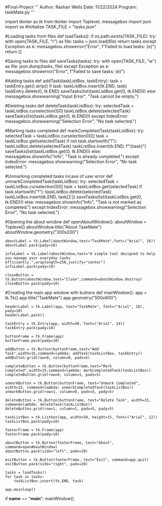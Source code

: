 #Final-Project
'''
Author: Rashan Wells
Date: 11/22/2024
Program: taskMate.py
'''

import tkinter as tk
from tkinter import Toplevel, messagebox
import json
import os
#Initialize
TASK_FILE = "tasks.json"

#Loading tasks from files
def loadTasks():
    if os.path.exists(TASK_FILE):
        try:
            with open(TASK_FILE, "r") as file:
                tasks = json.load(file)
                return tasks
        except Exception as e:
            messagebox.showerror("Error", f"Failed to load tasks: {e}")
    return []

#Saving tasks to files
def saveTasks(tasks):
    try:
        with open(TASK_FILE, "w") as file:
            json.dump(tasks, file)
    except Exception as e:
        messagebox.showerror("Error", f"Failed to save tasks: {e}")

#Adding tasks
def addTask(taskListBox, taskEntry):
    task = taskEntry.get().strip()
    if task:
        taskListBox.insert(tk.END, task)
        taskEntry.delete(0, tk.END)
        saveTasks(list(taskListBox.get(0, tk.END)))
    else:
        messagebox.showwarning("Input Error", "Task cannot be empty.")

#Deleting tasks
def deleteTask(taskListBox):
    try:
        selectedTask = taskListBox.curselection()[0]
        taskListBox.delete(selectedTask)
        saveTasks(list(taskListBox.get(0, tk.END)))
    except IndexError:
        messagebox.showwarning("Selection Error", "No task selected.")

#Marking tasks completed
def markCompletedTask(taskListBox):
    try:
        selectedTask = taskListBox.curselection()[0]
        task = taskListBox.get(selectedTask)
        if not task.startswith("!"):
            taskListBox.delete(selectedTask)
            taskListBox.insert(tk.END, f"!{task}")
            saveTasks(list(taskListBox.get(0, tk.END)))
        else:
            messagebox.showinfo("Info", "Task is already completed.")
    except IndexError:
        messagebox.showwarning("Selection Error", "No task selected.")

#Unmarking completed tasks incase of user error
def unmarkCompletedTask(taskListBox):
    try:
        selectedTask = taskListBox.curselection()[0]
        task = taskListBox.get(selectedTask)
        if task.startswith("!"):
            taskListBox.delete(selectedTask)
            taskListBox.insert(tk.END, task[2:])
            saveTasks(list(taskListBox.get(0, tk.END)))
        else:
            messagebox.showinfo("Info", "Task is not marked as completed.")
    except IndexError:
        messagebox.showwarning("Selection Error", "No task selected.")

#Opening the about window 
def openAboutWindow():
    aboutWindow = Toplevel()
    aboutWindow.title("About TaskMate")
    aboutWindow.geometry("300x200")
    
    aboutLabel = tk.Label(aboutWindow,text="TaskMate",font=("Arial", 16))
    aboutLabel.pack(pady=10)
    
    infoLabel = tk.Label(aboutWindow,text="A simple tool designed to help you manage your everyday tasks efficiently.",wraplength=250,justify="center")
    infoLabel.pack(pady=10)
    
    closeButton = tk.Button(aboutWindow,text="Close",command=aboutWindow.destroy)
    closeButton.pack(pady=10)

#Creating the main app window with buttons 
def mainWindow():
    app = tk.Tk()
    app.title("TaskMate")
    app.geometry("500x600")
    
    headerLabel = tk.Label(app, text="TaskMate", font=("Arial", 18), pady=10)
    headerLabel.pack()
    
    taskEntry = tk.Entry(app, width=40, font=("Arial", 14))
    taskEntry.pack(pady=10)
    
    buttonFrame = tk.Frame(app)
    buttonFrame.pack(pady=10)
    
    addButton = tk.Button(buttonFrame,text="Add Task",width=15,command=lambda: addTask(taskListBox, taskEntry))
    addButton.grid(row=0, column=0, padx=5)
    
    completeButton = tk.Button(buttonFrame,text="Mark Completed",width=15,command=lambda: markCompletedTask(taskListBox))
    completeButton.grid(row=0, column=1, padx=5)
    
    unmarkButton = tk.Button(buttonFrame, text="Unmark Completed", width=15, command=lambda: unmarkCompletedTask(taskListBox))
    unmarkButton.grid(row=1, column=0, padx=5, pady=5)
    
    deleteButton = tk.Button(buttonFrame, text="Delete Task", width=15, command=lambda: deleteTask(taskListBox))
    deleteButton.grid(row=1, column=1, padx=5, pady=5)
    
    taskListBox = tk.Listbox(app, width=50, height=15, font=("Arial", 12))
    taskListBox.pack(pady=10)
    
    footerFrame = tk.Frame(app)
    footerFrame.pack(pady=10)
    
    aboutButton = tk.Button(footerFrame, text="About", command=openAboutWindow)
    aboutButton.pack(side="left", padx=20)
    
    exitButton = tk.Button(footerFrame, text="Exit", command=app.quit)
    exitButton.pack(side="right", padx=20)
    
    tasks = loadTasks()
    for task in tasks:
        taskListBox.insert(tk.END, task)
    
    app.mainloop()

if __name__ == "__main__":
    mainWindow()


